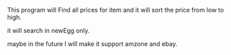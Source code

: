 This program will Find all prices for item and it will sort the price from low to high.


it will search in newEgg only.

maybe in the future I will make it support amzone and ebay.
